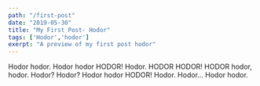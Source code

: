 ```yaml
---
path: "/first-post"
date: "2019-05-30"
title: "My First Post- Hodor"
tags: ['Hodor','hodor']
exerpt: "A preview of my first post hodor"
---
```


Hodor hodor. Hodor hodor HODOR! Hodor. HODOR HODOR! HODOR hodor, hodor. Hodor? Hodor? Hodor hodor HODOR! Hodor. Hodor... Hodor hodor.
